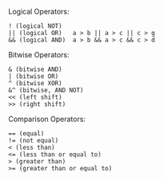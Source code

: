 Logical Operators:

    ! (logical NOT)
    || (logical OR)   a > b || a > c || c > g
    && (logical AND)  a > b && a > c && c > d

Bitwise Operators:

    & (bitwise AND)
    | (bitwise OR)
    ^ (bitwise XOR)
    &^ (bitwise, AND NOT)
    << (left shift)
    >> (right shift)

Comparison Operators:

    == (equal)
    != (not equal)
    < (less than)
    <= (less than or equal to)
    > (greater than)
    >= (greater than or equal to)
